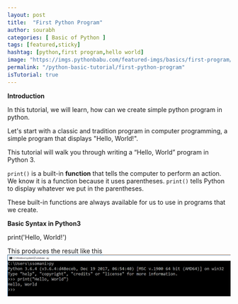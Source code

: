 ```yaml
---
layout: post
title:  "First Python Program"
author: sourabh
categories: [ Basic of Python ]
tags: [featured,sticky]
hashtag: [python,first program,hello world]
image: "https://imgs.pythonbabu.com/featured-imgs/basics/first-program/main.png"
permalink: "/python-basic-tutorial/first-python-program"
isTutorial: true
---
```


**Introduction**

In this tutorial, we will learn, how can we create simple python program in python.

Let's start with a classic and tradition program in computer programming, a simple program that displays "Hello, World!".

This tutorial will walk you through writing a “Hello, World” program in Python 3.

`print()` is a built-in **function** that tells the computer to perform an action. We know it is a function because it uses parentheses. `print()` tells Python to display whatever we put in the parentheses.

These built-in functions are always available for us to use in programs that we create.

**Basic Syntax in Python3**

print('Hello, World!')

This produces the result like this
![First Python Program Output](https://raw.githubusercontent.com/sourabhsomani/imgs/gh-pages/tutorials/first-python-program/first-python-program.PNG)
